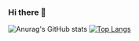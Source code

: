 ### Hi there 👋

![Anurag's GitHub stats](https://github-readme-stats.vercel.app/api?username=Mosab152&show_icons=true&theme=dracula)
[![Top Langs](https://github-readme-stats.vercel.app/api/top-langs/?username=Mosab152&langs_count=8)](https://github.com/anuraghazra/github-readme-stats)

<!--
**Mosab1522/Mosab1522** is a ✨ _special_ ✨ repository because its `README.md` (this file) appears on your GitHub profile.

Here are some ideas to get you started:

- 🔭 I’m currently working on ...
- 🌱 I’m currently learning ...
- 👯 I’m looking to collaborate on ...
- 🤔 I’m looking for help with ...
- 💬 Ask me about ...
- 📫 How to reach me: ...
- 😄 Pronouns: ...
- ⚡ Fun fact: ...
-->
